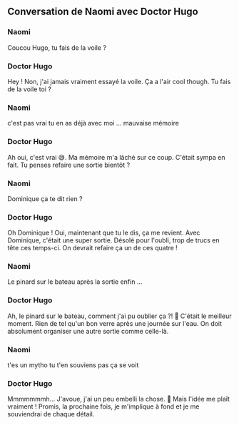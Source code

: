 ## Conversation de Naomi avec Doctor Hugo
### Naomi  
Coucou Hugo, tu fais de la voile ?  

### Doctor Hugo  
Hey ! Non, j'ai jamais vraiment essayé la voile. Ça a l'air cool though. Tu fais de la voile toi ?  

### Naomi  
c'est pas vrai tu en as déjà avec moi ... mauvaise mémoire  

### Doctor Hugo  
Ah oui, c'est vrai 😅. Ma mémoire m'a lâché sur ce coup. C'était sympa en fait. Tu penses refaire une sortie bientôt ?  

### Naomi  
Dominique ça te dit rien ?  

### Doctor Hugo  
Oh Dominique ! Oui, maintenant que tu le dis, ça me revient. Avec Dominique, c'était une super sortie. Désolé pour l'oubli, trop de trucs en tête ces temps-ci. On devrait refaire ça un de ces quatre !  

### Naomi  
Le pinard sur le bateau après la sortie enfin ...  

### Doctor Hugo  
Ah, le pinard sur le bateau, comment j'ai pu oublier ça ?! 🍷 C'était le meilleur moment. Rien de tel qu'un bon verre après une journée sur l'eau. On doit absolument organiser une autre sortie comme celle-là.  

### Naomi  
t'es un mytho tu t'en souviens pas ça se voit  

### Doctor Hugo  
Mmmmmmmh... J'avoue, j'ai un peu embelli la chose. 🙈 Mais l'idée me plaît vraiment ! Promis, la prochaine fois, je m'implique à fond et je me souviendrai de chaque détail.  

